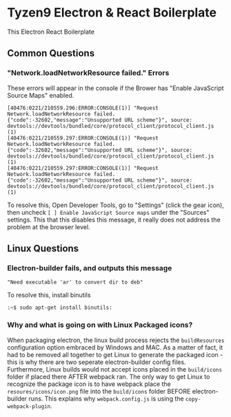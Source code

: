 # Tyzen9 Electron & React Boilerplate

This Electron React Boilerplate 

## Common Questions
### "Network.loadNetworkResource failed." Errors
These errors will appear in the console if the Brower has "Enable JavaScript Source Maps" enabled.
```
[40476:0221/210559.296:ERROR:CONSOLE(1)] "Request Network.loadNetworkResource failed. {"code":-32602,"message":"Unsupported URL scheme"}", source: devtools://devtools/bundled/core/protocol_client/protocol_client.js (1)
[40476:0221/210559.297:ERROR:CONSOLE(1)] "Request Network.loadNetworkResource failed. {"code":-32602,"message":"Unsupported URL scheme"}", source: devtools://devtools/bundled/core/protocol_client/protocol_client.js (1)
[40476:0221/210559.297:ERROR:CONSOLE(1)] "Request Network.loadNetworkResource failed. {"code":-32602,"message":"Unsupported URL scheme"}", source: devtools://devtools/bundled/core/protocol_client/protocol_client.js (1)
```
To resolve this, Open Developer Tools, go to "Settings" (click the gear icon), then uncheck `[ ] Enable JavaScript Source maps` under the "Sources" settings.
This that this disables this message, it really does not address the problem at the browser level.

## Linux Questions
### Electron-builder fails, and outputs this message
```
"Need executable 'ar' to convert dir to deb"
```
To resolve this, install binutils
```
:~$ sudo apt-get install binutils:
```

### Why and what is going on with Linux Packaged icons?
When packaging electron, the linux build process rejects the `buildResources` configuration option embraced by Windows and MAC.  As a matter of fact, it had to be removed all together to get Linux to generate the packaged icon - this is why there are two seperate electron-builder config files. Furthermore, Linux builds would not accept icons placed in the `build/icons` folder if placed there AFTER webpack ran.  The only way to get Linux to recognize the package icon is to have webpack place the `resoures/icons/icon.png` file into the `build/icons` folder BEFORE electron-builder runs.  This explains why `webpack.config.js` is using the `copy-webpack-plugin`.